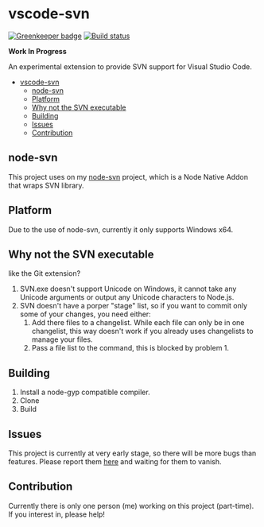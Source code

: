 # vscode-svn

[![Greenkeeper badge](https://badges.greenkeeper.io/yume-chan/vscode-svn.svg)](https://greenkeeper.io/)
[![Build status](https://ci.appveyor.com/api/projects/status/2i0hcx8jhr74d7t5/branch/master?svg=true)](https://ci.appveyor.com/project/yume-chan/vscode-svn/branch/master)

**Work In Progress**

An experimental extension to provide SVN support for Visual Studio Code.

- [vscode-svn](#vscode-svn)
    - [node-svn](#node-svn)
    - [Platform](#platform)
    - [Why not the SVN executable](#why-not-the-svn-executable)
    - [Building](#building)
    - [Issues](#issues)
    - [Contribution](#contribution)

## node-svn

This project uses on my [node-svn](https://github.com/yume-chan/node-svn) project, which is a Node Native Addon that wraps SVN library.

## Platform

Due to the use of node-svn, currently it only supports Windows x64.

## Why not the SVN executable

like the Git extension?

1. SVN.exe doesn't support Unicode on Windows, it cannot take any Unicode arguments or output any Unicode characters to Node.js.
1. SVN doesn't have a porper "stage" list, so if you want to commit only some of your changes, you need either:
    1. Add there files to a changelist. While each file can only be in one changelist, this way doesn't work if you already uses changelists to manage your files.
    1. Pass a file list to the command, this is blocked by problem 1.

## Building

1. Install a node-gyp compatible compiler.
1. Clone
1. Build

## Issues

This project is currently at very early stage, so there will be more bugs than features. Please report them [here](https://github.com/yume-chan/vscode-data) and waiting for them to vanish.

## Contribution

Currently there is only one person (me) working on this project (part-time). If you interest in, please help!
